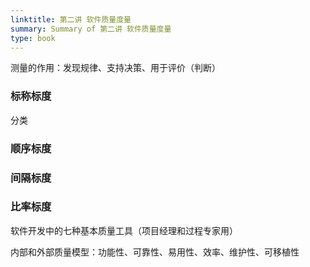 ```yaml
---
linktitle: 第二讲 软件质量度量
summary: Summary of 第二讲 软件质量度量
type: book
---
```

测量的作用：发现规律、支持决策、用于评价（判断）
### 标称标度
分类
### 顺序标度
### 间隔标度
### 比率标度
软件开发中的七种基本质量工具（项目经理和过程专家用）

内部和外部质量模型：功能性、可靠性、易用性、效率、维护性、可移植性